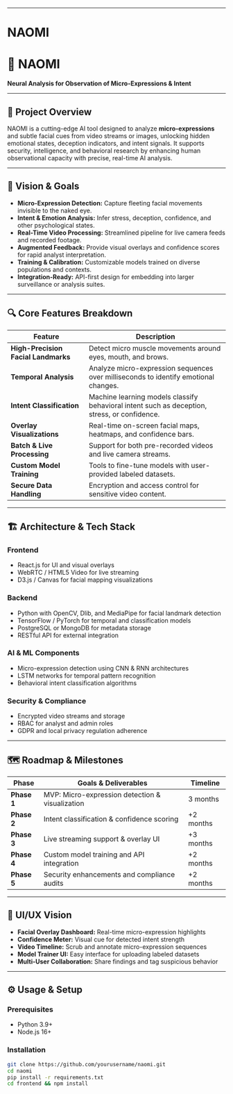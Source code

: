 
---

# **NAOMI**

# 🌿 NAOMI

**Neural Analysis for Observation of Micro-Expressions & Intent**

---

## 🚀 Project Overview

NAOMI is a cutting-edge AI tool designed to analyze **micro-expressions** and subtle facial cues from video streams or images, unlocking hidden emotional states, deception indicators, and intent signals. It supports security, intelligence, and behavioral research by enhancing human observational capacity with precise, real-time AI analysis.

---

## 🎯 Vision & Goals

- **Micro-Expression Detection:** Capture fleeting facial movements invisible to the naked eye.  
- **Intent & Emotion Analysis:** Infer stress, deception, confidence, and other psychological states.  
- **Real-Time Video Processing:** Streamlined pipeline for live camera feeds and recorded footage.  
- **Augmented Feedback:** Provide visual overlays and confidence scores for rapid analyst interpretation.  
- **Training & Calibration:** Customizable models trained on diverse populations and contexts.  
- **Integration-Ready:** API-first design for embedding into larger surveillance or analysis suites.

---

## 🔍 Core Features Breakdown

| Feature                      | Description                                                                                   |
|------------------------------|-----------------------------------------------------------------------------------------------|
| **High-Precision Facial Landmarks** | Detect micro muscle movements around eyes, mouth, and brows.                                  |
| **Temporal Analysis**          | Analyze micro-expression sequences over milliseconds to identify emotional changes.          |
| **Intent Classification**      | Machine learning models classify behavioral intent such as deception, stress, or confidence.  |
| **Overlay Visualizations**     | Real-time on-screen facial maps, heatmaps, and confidence bars.                               |
| **Batch & Live Processing**    | Support for both pre-recorded videos and live camera streams.                                 |
| **Custom Model Training**      | Tools to fine-tune models with user-provided labeled datasets.                                |
| **Secure Data Handling**       | Encryption and access control for sensitive video content.                                   |

---

## 🏗️ Architecture & Tech Stack

### Frontend

- React.js for UI and visual overlays  
- WebRTC / HTML5 Video for live streaming  
- D3.js / Canvas for facial mapping visualizations  

### Backend

- Python with OpenCV, Dlib, and MediaPipe for facial landmark detection  
- TensorFlow / PyTorch for temporal and classification models  
- PostgreSQL or MongoDB for metadata storage  
- RESTful API for external integration  

### AI & ML Components

- Micro-expression detection using CNN & RNN architectures  
- LSTM networks for temporal pattern recognition  
- Behavioral intent classification algorithms  

### Security & Compliance

- Encrypted video streams and storage  
- RBAC for analyst and admin roles  
- GDPR and local privacy regulation adherence  

---

## 🗺️ Roadmap & Milestones

| Phase           | Goals & Deliverables                           | Timeline          |
|-----------------|-----------------------------------------------|-------------------|
| **Phase 1**     | MVP: Micro-expression detection & visualization | 3 months          |
| **Phase 2**     | Intent classification & confidence scoring     | +2 months         |
| **Phase 3**     | Live streaming support & overlay UI             | +3 months         |
| **Phase 4**     | Custom model training and API integration       | +2 months         |
| **Phase 5**     | Security enhancements and compliance audits     | +2 months         |

---

## 🎨 UI/UX Vision

- **Facial Overlay Dashboard:** Real-time micro-expression highlights  
- **Confidence Meter:** Visual cue for detected intent strength  
- **Video Timeline:** Scrub and annotate micro-expression sequences  
- **Model Trainer UI:** Easy interface for uploading labeled datasets  
- **Multi-User Collaboration:** Share findings and tag suspicious behavior  

---

## ⚙️ Usage & Setup

### Prerequisites

- Python 3.9+  
- Node.js 16+  

### Installation

```bash
git clone https://github.com/yourusername/naomi.git
cd naomi
pip install -r requirements.txt
cd frontend && npm install
